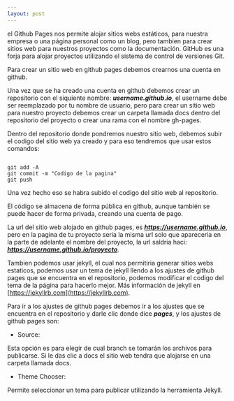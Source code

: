 ```yaml
---
layout: post
---
```


el Github Pages nos permite alojar sitios webs estáticos, para nuestra empresa o una página personal como un blog, pero tambien para crear
sitios web para nuestros proyectos como la documentación. GitHub es una forja para alojar proyectos utilizando el sistema de control de versiones Git.

Para crear un sitio web en github pages debemos 
crearnos una cuenta en github.

Una vez que se ha creado una cuenta en github debemos crear un
repositorio con el siquiente nombre: ***username.github.io***, el username debe ser reemplazado
por tu nombre de usuario, pero para crear un sitio web para nuestro proyecto debemos crear un carpeta llamada docs 
dentro del repositorio del proyecto o crear una rama con el nombre gh-pages.

Dentro del repositorio donde pondremos nuestro sitio web, debemos subir el codigo del sitio web ya creado y para eso tendremos que usar estos comandos:

```shell

git add -A 
git commit -m "Codigo de la pagina"
git push

```

Una vez hecho eso se habra subido el codigo del sitio web al repositorio.

El código se almacena de forma pública en github, aunque también se puede hacer de forma privada, creando una cuenta de pago.

La url del sitio web alojado en github pages, es ***https://username.github.io***, pero en la pagina de tu proyecto seria la misma url solo que apareceria en la parte de adelante
el nombre del proyecto, la url saldria haci: ***https://username.github.io/proyecto***.

Tambien podemos usar jekyll, el cual nos permitiria generar sitios webs estaticos, podemos usar un tema de jekyll llendo a los ajustes de github pages que se encuentra 
en el repositorio, podemos modificar el codigo del tema de la página para hacerlo mejor. Más información de jekyll en [https://jekyllrb.com](https://jekyllrb.com).

Para ir a los ajustes de github pages debemos ir a los ajustes que se encuentra en el repositorio y darle clic donde dice ***pages***, y los ajustes de github pages son:

* Source: 

Esta opción es para elegir de cual branch se tomarán los archivos para publicarse. Si le das clic a docs el sitio web tendra que alojarse en una carpeta llamada docs.

* Theme Chooser:

Permite seleccionar un tema para publicar utilizando la herramienta Jekyll.



